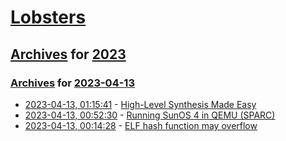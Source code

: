 # [Lobsters](../../../README.md)

## [Archives](../../index.md) for [2023](../index.md)

### [Archives](../../index.md) for [2023-04-13](index.md)

* [2023-04-13, 01:15:41](https://lobste.rs/s/cvs5nh/high_level_synthesis_made_easy) - [High-Level Synthesis Made Easy](https://www.hlsbook.com/)
* [2023-04-13, 00:52:30](https://lobste.rs/s/f2hlor/running_sunos_4_qemu_sparc) - [Running SunOS 4 in QEMU (SPARC)](https://john-millikin.com/running-sunos-4-in-qemu-sparc)
* [2023-04-13, 00:14:28](https://lobste.rs/s/qhji1k/elf_hash_function_may_overflow) - [ELF hash function may overflow](https://maskray.me/blog/2023-04-12-elf-hash-function)
